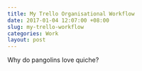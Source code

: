 ```yaml
---
title: My Trello Organisational Workflow
date: 2017-01-04 12:07:00 +08:00
slug: my-trello-workflow
categories: Work
layout: post
---
```


Why do pangolins love quiche?

<div class="whitespace"></div>